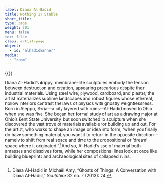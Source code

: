 ```yaml
---
label: Diana Al-Hadid
title: Nothing Is Stable
short_title:
type: page
weight: 201
menu: false
toc: false
class: artist-page
object:
  - id: "alhadidbanner"
media:
  - "zoom"
---
```

{{<q-figure id="alhadidbanner" >}}

Diana Al-Hadid’s drippy, membrane-like sculptures embody the tension between destruction and creation, appearing precarious despite their industrial materials. Using steel wire, plywood, cardboard, and plaster, the artist materializes sublime landscapes and robust figures whose ethereal, hollow interiors contrast the laws of physics with ghostly weightlessness. Born in Aleppo, Syria—a city layered with ruins—Al-Hadid moved to Ohio when she was five. She began her formal study of art as a drawing major at Ohio’s Kent State University, but soon switched to sculpture when she discovered the vast trove of materials available for building up and out. For the artist, who works to shape an image or idea into form, “when you finally do have something material, you want it to return in the opposite direction—namely to shift from real space and time to the propositional or ‘dream’ space where it originated.”[^1] And so, Al-Hadid’s use of material both amasses and dissolves form, while her compositional lines look at once like building blueprints and archaeological sites of collapsed ruins.

[^1]: Diana Al-Hadid in Michaël Amy, “Ghosts of Things: A Conversation with Diana Al-Hadid,” *Sculpture* 32 no. 2 (2013): 24.
